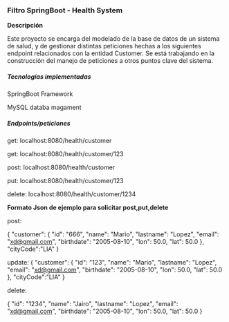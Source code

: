 ### Filtro SpringBoot - Health System



**Descripción**

Este proyecto se encarga del modelado de la base de datos de un sistema de salud, y de gestionar distintas peticiones hechas a los siguientes endpoint relacionados con la entidad Customer. Se está trabajando en la construcción del manejo de peticiones a otros puntos clave del sistema.

##### Tecnologías implementadas

SpringBoot Framework

MySQL databa magament



##### Endpoints/peticiones

get: localhost:8080/health/customer

get: localhost:8080/health/customer/123

post: localhost:8080/health/customer

put: localhost:8080/health/customer/123

delete: localhost:8080/health/customer/1234



**Formato Json de ejemplo para solicitar post,put,delete**

post: 

{
	"customer":
		{
		"id": "666",
	"name": "Mario",
	"lastname": "Lopez",
	"email": "xd@gmail.com",
	"birthdate": "2005-08-10",
	"lon": 50.0,
	"lat": 50.0
	},
	"cityCode":"LIA"
}



update: {
	"customer":
		{
		"id": "123",
	"name": "Mario",
	"lastname": "Lopez",
	"email": "xd@gmail.com",
	"birthdate": "2005-08-10",
	"lon": 50.0,
	"lat": 50.0
	},
	"cityCode":"LIA"
}

delete:

{
	"id": "1234",
	"name": "Jairo",
	"lastname": "Lopez",
	"email": "xd@gmail.com",
	"birthdate": "2005-08-10",
	"lon": 50.0,
	"lat": 50.0
}

